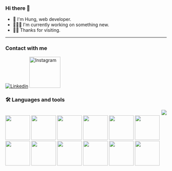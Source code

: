 ### Hi there 👋
- 👀 I'm Hung, web developer.
- 🧑🏽‍💻 I'm currently working on something new.
- 🙇‍♂️ Thanks for visiting.
_____
### Contact with me
<a href="https://www.linkedin.com/in/h%C3%B9ng-nguy%E1%BB%85n-tr%E1%BB%8Dng-713525202"><img src="https://img.shields.io/badge/linkedin%20-%230077B5.svg?&amp;style=for-the-badge&amp;logo=linkedin&amp;logoColor=white" alt="Linkedin"></a>
<a href="https://www.instagram.com/hungnt_cmc/"><img width="97" src="https://github.com/nthung0909/nthung0909/assets/54109265/a5558810-e0be-431b-aad4-f4a7c051e51f" alt="Instagram"></a>

### 🛠️ Languages and tools
<!-- Programmer gif -->
<img align="right" src="https://github.com/nthung0909/nthung0909/assets/54109265/e2a2ecd3-789d-4efd-9dac-408924a5b694"><br/>
<img src="https://github.com/nthung0909/profile/assets/54109265/31d0133e-3f0c-46a0-941e-d8bfb6e87b75" width="77" height="77">
<img src="https://github.com/nthung0909/profile/assets/54109265/612bb06b-3d86-4131-8d2d-8257bf05a269" width="77" height="77">
<img src="https://github.com/nthung0909/profile/assets/54109265/5701b92d-e508-47bc-b1af-ac2a2c9587c2" width="77" height="77">
<img src="https://github.com/nthung0909/profile/assets/54109265/c913c6f6-a787-4b7a-8e43-846a082dff48" width="77" height="77">
<img src="https://github.com/nthung0909/nthung0909/assets/54109265/cc7c0058-ed94-4917-85df-49fca2584a13" width="77" height="77">
<img src="https://github.com/nthung0909/profile/assets/54109265/cbefb06b-72b4-46b5-944f-7f66deae8384" width="77" height="77">
<img src="https://github.com/nthung0909/profile/assets/54109265/404d6664-5a27-4bac-86eb-49e61803387b" width="77" height="77">
<img src="https://github.com/nthung0909/profile/assets/54109265/b9dbcdd6-ea1a-43a4-955e-22d5e43941f9" width="77" height="77">
<img src="https://github.com/nthung0909/profile/assets/54109265/d97627d7-719a-4cc4-804d-4eafa85e0851" width="77" height="77">
<img src="https://github.com/nthung0909/profile/assets/54109265/0d635d95-72a1-432a-add9-e55d660aeeb9" width="77" height="77">
<img src="https://github.com/nthung0909/profile/assets/54109265/dabba901-ef09-4bdd-821f-dca9e79647f3" width="77" height="77">
<img src="https://github.com/nthung0909/nthung0909/assets/54109265/6f830096-f8ae-4ae6-990c-c4d0d2818a57" width="77" height="77">
<!-- <img src="https://github.com/nthung0909/profile/assets/54109265/0849ad3e-3c88-4dd0-9ede-35aa57b7c03f" width="77" height="77"> -->

